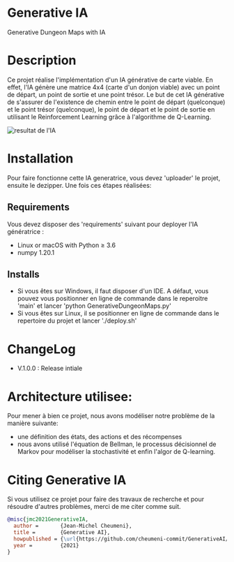 # Generative IA
Generative Dungeon Maps with IA
# Description
Ce projet réalise l'implémentation d'un IA générative de carte viable. En effet, l'IA génère une matrice 4x4 (carte d'un donjon viable) avec un point de départ, un point de sortie et une point trésor.
Le but de cet IA générative de s'assurer de l'existence de chemin entre le point de départ (quelconque) et le point trésor (quelconque), le point de départ et le point de sortie en utilisant le Reinforcement Learning grâce à l'algorithme de Q-Learning.

![resultat de l'IA](https://github.com/cheumeni-commit/GenerativeAI/tree/master/img/generativeIA.png)

# Installation
Pour faire fonctionne cette IA generatrice, vous devez 'uploader' le projet, ensuite le dezipper. Une fois ces étapes réalisées:
## Requirements
Vous devez disposer des 'requirements' suivant pour deployer l'IA génératrice :
- Linux or macOS with Python ≥ 3.6
- numpy 1.20.1
## Installs
- Si vous êtes sur Windows, il faut disposer d'un IDE. A défaut, vous pouvez vous positionner en ligne de commande dans le reperoitre 'main' et lancer 'python GenerativeDungeonMaps.py'
- Si vous êtes sur Linux, il se positionner en ligne de commande dans le repertoire du projet et lancer './deploy.sh'

# ChangeLog

- V.1.0.0 : Release intiale

# Architecture utilisee:
Pour mener à bien ce projet, nous avons modéliser notre problème de la manière suivante:
- une définition des états, des actions et des récompenses
- nous avons utilisé l'équation de Bellman, le processus décisionnel de Markov pour modéliser la stochastivité et enfin l'algor de Q-learning.

# Citing Generative IA

Si vous utilisez ce projet pour faire des travaux de recherche et pour résoudre d'autres problèmes, merci de me citer comme suit.

```BibTeX
@misc{jmc2021GenerativeIA,
  author =       {Jean-Michel Cheumeni},
  title =        {Generative AI},
  howpublished = {\url{https://github.com/cheumeni-commit/GenerativeAI/tree/master}},
  year =         {2021}
}
```
